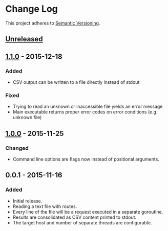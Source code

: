 # Change Log

This project adheres to [Semantic Versioning](http://semver.org/).

## [Unreleased]


## [1.1.0] - 2015-12-18

### Added
- CSV output can be written to a file directly instead of stdout

### Fixed
- Trying to read an unknown or inaccessible file yields an error message
- Main executable returns proper error codes on error conditions (e.g. unknown file)


## [1.0.0] - 2015-11-25

### Changed
- Command line options are flags now instead of positional arguments.


## 0.0.1 - 2015-11-16

### Added
- Initial release.
- Reading a text file with routes.
- Every line of the file will be a request executed in a separate goroutine.
- Results are consolidated as CSV content printed to stdout.
- The target host and number of separate threads are configurable.


[Unreleased]: https://github.com/christophgockel/goony/compare/1.1.0...HEAD
[1.1.0]: https://github.com/christophgockel/goony/compare/1.0.0...1.1.0
[1.0.0]: https://github.com/christophgockel/goony/compare/0.0.1...1.0.0

